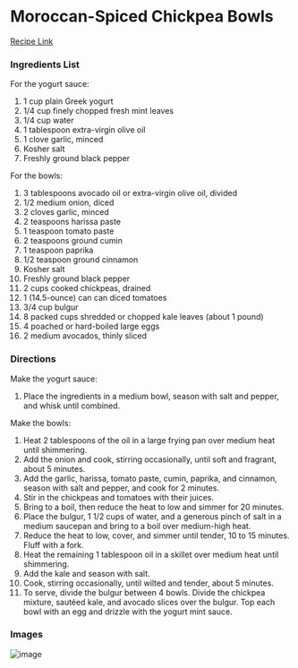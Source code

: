 # Moroccan-Spiced Chickpea Bowls

[Recipe Link](https://www.thekitchn.com/recipe-moroccan-spiced-chickpea-bowls-259054)

### Ingredients List

For the yogurt sauce:
1. 1 cup plain Greek yogurt
1. 1/4 cup finely chopped fresh mint leaves
1. 1/4 cup water
1. 1 tablespoon extra-virgin olive oil
1. 1 clove garlic, minced
1. Kosher salt
1. Freshly ground black pepper

For the bowls:
1. 3 tablespoons avocado oil or extra-virgin olive oil, divided
1. 1/2 medium onion, diced
1. 2 cloves garlic, minced
1. 2 teaspoons harissa paste
1. 1 teaspoon tomato paste
1. 2 teaspoons ground cumin
1. 1 teaspoon paprika
1. 1/2 teaspoon ground cinnamon
1. Kosher salt
1. Freshly ground black pepper
1. 2 cups cooked chickpeas, drained
1. 1 (14.5-ounce) can can diced tomatoes
1. 3/4 cup bulgur
1. 8 packed cups shredded or chopped kale leaves (about 1 pound)
1. 4 poached or hard-boiled large eggs
1. 2 medium avocados, thinly sliced

### Directions

Make the yogurt sauce:
1. Place the ingredients in a medium bowl, season with salt and pepper, and whisk until combined.

Make the bowls:
1. Heat 2 tablespoons of the oil in a large frying pan over medium heat until shimmering. 
1. Add the onion and cook, stirring occasionally, until soft and fragrant, about 5 minutes. 
1. Add the garlic, harissa, tomato paste, cumin, paprika, and cinnamon, season with salt and pepper, and cook for 2 minutes. 
1. Stir in the chickpeas and tomatoes with their juices. 
1. Bring to a boil, then reduce the heat to low and simmer for 20 minutes. 
1. Place the bulgur, 1 1/2 cups of water, and a generous pinch of salt in a medium saucepan and bring to a boil over medium-high heat. 
1. Reduce the heat to low, cover, and simmer until tender, 10 to 15 minutes. Fluff with a fork.
1. Heat the remaining 1 tablespoon oil in a skillet over medium heat until shimmering. 
1. Add the kale and season with salt. 
1. Cook, stirring occasionally, until wilted and tender, about 5 minutes.
1. To serve, divide the bulgur between 4 bowls. Divide the chickpea mixture, sautéed kale, and avocado slices over the bulgur. Top each bowl with an egg and drizzle with the yogurt mint sauce.


### Images

![image](https://cdn.apartmenttherapy.info/image/fetch/f_auto,q_auto:eco,c_fill,g_auto,w_660/https://storage.googleapis.com/gen-atmedia/3/2018/07/4a6ca82eb229ad6876062d8f048dc052064d0f5d.jpeg)
